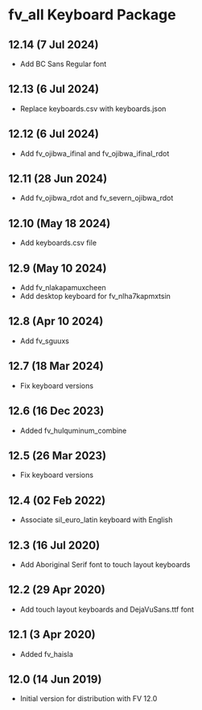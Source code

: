 # fv_all Keyboard Package

## 12.14 (7 Jul 2024)
* Add BC Sans Regular font

## 12.13 (6 Jul 2024)
* Replace keyboards.csv with keyboards.json

## 12.12 (6 Jul 2024)
* Add fv_ojibwa_ifinal and fv_ojibwa_ifinal_rdot

## 12.11 (28 Jun 2024)
* Add fv_ojibwa_rdot and fv_severn_ojibwa_rdot

## 12.10 (May 18 2024)
* Add keyboards.csv file

## 12.9 (May 10 2024)
* Add fv_nlakapamuxcheen
* Add desktop keyboard for fv_nlha7kapmxtsin

## 12.8 (Apr 10 2024)
* Add fv_sguuxs

## 12.7 (18 Mar 2024)
* Fix keyboard versions

## 12.6 (16 Dec 2023)
* Added fv_hulquminum_combine

## 12.5 (26 Mar 2023)
* Fix keyboard versions

## 12.4 (02 Feb 2022)
* Associate sil_euro_latin keyboard with English

## 12.3 (16 Jul 2020)
* Add Aboriginal Serif font to touch layout keyboards

## 12.2 (29 Apr 2020)
* Add touch layout keyboards and DejaVuSans.ttf font

## 12.1 (3 Apr 2020)
* Added fv_haisla

## 12.0 (14 Jun 2019)
* Initial version for distribution with FV 12.0

